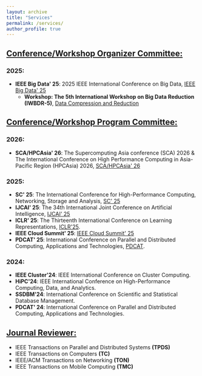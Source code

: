 ```yaml
---
layout: archive
title: "Services"
permalink: /services/
author_profile: true
---
```


## <u>Conference/Workshop Organizer Committee:</u>

### 2025:

- **IEEE Big Data' 25**: 2025 IEEE International Conference on Big Data, [IEEE Big Data' 25](https://conferences.cis.um.edu.mo/ieeebigdata2025/index.html)
  - **Workshop: The 5th International Workshop on Big Data Reduction (IWBDR-5)**, [Data Compression and Reduction](https://conferences.cis.um.edu.mo/ieeebigdata2025/workshops.html)


## <u>Conference/Workshop Program Committee:</u>

### 2026:

- **SCA/HPCAsia' 26**: The Supercomputing Asia conference (SCA) 2026 & The International Conference on High Performance Computing in Asia-Pacific Region (HPCAsia) 2026, [SCA/HPCAsia' 26](https://www.sca-hpcasia2026.jp/index.html)

### 2025:

- **SC' 25**: The International Conference for High-Performance Computing, Networking, Storage and Analysis, [SC' 25](https://sc25.supercomputing.org/)
- **IJCAI' 25**: The 34th International Joint Conference on Artificial Intelligence, [IJCAI' 25](https://2025.ijcai.org/)
- **ICLR' 25**: The Thirteenth International Conference on Learning Representations, [ICLR'25](https://iclr.cc/).
- **IEEE Cloud Summit' 25**: [IEEE Cloud Summit' 25](https://www.ieeecloudsummit.org/) 
- **PDCAT' 25**: International Conference on Parallel and Distributed Computing, Applications and Technologies, [PDCAT](https://www.pd-cat.org/).
  
### 2024:

- **IEEE Cluster'24**: IEEE International Conference on Cluster Computing. 
- **HiPC'24**: IEEE International Conference on High-Performance Computing, Data, and Analytics. 
- **SSDBM'24**: International Conference on Scientific and Statistical Database Management.
- **PDCAT' 24**: International Conference on Parallel and Distributed Computing, Applications and Technologies.

## <u>Journal Reviewer:</u>

- IEEE Transactions on Parallel and Distributed Systems **(TPDS)**
- IEEE Transactions on Computers **(TC)**
- IEEE/ACM Transactions on Networking **(TON)**
- IEEE Transactions on Mobile Computing **(TMC)**
<!-- IEEE Transactions on Consumer Electronics -->

